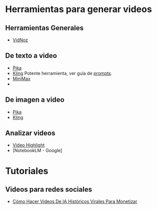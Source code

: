 # Herramientas para generar videos

## Herramientas Generales
* [VidNoz](https://es.vidnoz.com/)

## De texto a video
* [Pika](https://pika.art/home)
* [Kling]() Potente herramienta, ver guia de [prompts](https://filmart.ai/kling-ai-prompts-and-mastering-ai-video/).
* [MiniMax](https://minimax-ai.org/)
* 

## De imagen a video
* [Pika](https://pika.art/home)
* [Kling]()

## Analizar videos
* [Video Highlight](https://videohighlight.com/)
* [NotebookLM - Google]

# Tutoriales

## Videos para redes sociales
* [Cómo Hacer Vídeos De IA Históricos Virales Para Monetizar](https://www.youtube.com/watch?v=tkT3c8L7KY8)
